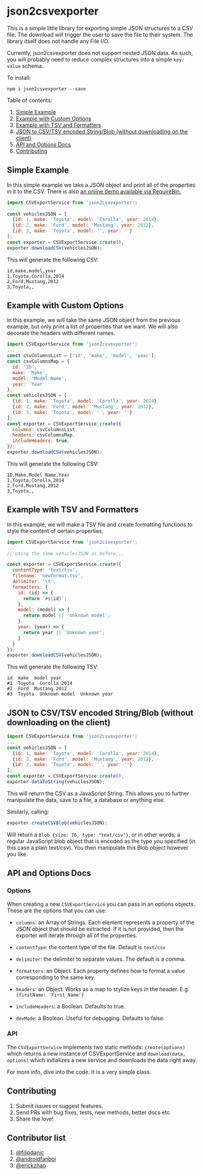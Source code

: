 # json2csvexporter

This is a simple little library for exporting simple JSON structures to a CSV file. The download will trigger the user to save the file to their system. The library itself does not handle any File I/O.

Currently, json2csvexporter does not support nested JSON data. As such, you will probably need to reduce complex structures into a simple `key: value` schema.

To install:

`npm i json2csvexporter --save`

Table of contents:

1. [Simple Example](#simple-example)
2. [Example with Custom Options](#example-with-custom-options)
3. [Example with TSV and Formatters](#example-with-tsv-and-formaters)
4. [JSON to CSV/TSV encoded String/Blob (without downloading on the client)](#json-to-csvtsv-encoded-stringblob-without-downloading-on-the-client)
4. [API and Options Docs](#api-and-options-docs)
5. [Contributing](#contributing)

## Simple Example

In this simple example we take a JSON object and print all of the properties in it to the CSV. There is also [an online demo available via RequireBin.](http://requirebin.com/?gist=a830925068890ad30533e13e51206194)

```javascript
import CSVExportService from 'json2csvexporter';
...
const vehiclesJSON = [
  {id: 1, make: 'Toyota', model: 'Corolla', year: 2014},
  {id: 2, make: 'Ford', model: 'Mustang', year: 2012},
  {id: 3, make: 'Toyota', model: '', year: ''}
];
const exporter = CSVExportService.create();
exporter.downloadCSV(vehiclesJSON);
```

This will generate the following CSV:

```csv
id,make,model,year
1,Toyota,Corolla,2014
2,Ford,Mustang,2012
3,Toyota,,
```

## Example with Custom Options

In this example, we will take the same JSON object from the previous example, but only print a list of properties that we want. We will also decorate the headers with different names.

```javascript
import CSVExportService from 'json2csvexporter';
...
const csvColumnsList = ['id', 'make', 'model', 'year'];
const csvColumnsMap = {
  id: 'ID',
  make: 'Make',
  model: 'Model Name',
  year: 'Year'
};
const vehiclesJSON = [
  {id: 1, make: 'Toyota', model: 'Corolla', year: 2014},
  {id: 2, make: 'Ford', model: 'Mustang', year: 2012},
  {id: 3, make: 'Toyota', model: '', year: ''}
];
const exporter = CSVExportService.create({
  columns: csvColumnsList,
  headers: csvColumnsMap,
  includeHeaders: true,
});
exporter.downloadCSV(vehiclesJSON);
```
This will generate the following CSV:

```csv
ID,Make,Model Name,Year
1,Toyota,Corolla,2014
2,Ford,Mustang,2012
3,Toyota,,
```

## Example with TSV and Formatters

In this example, we will make a TSV file and create formatting functions to style the content of certain properties.

```javascript
import CSVExportService from 'json2csvexporter';
...
// using the same vehiclesJSON as before...

const exporter = CSVExportService.create({
  contentType: 'text/tsv',
  filename: 'newformat.tsv',
  delimiter: '\t',
  formatters: {
    id: (id) => {
      return `#${id}`;
    },
    model: (model) => {
      return model || 'Unknown model';
    },
    year: (year) => {
      return year || 'Unknown year';
    }
  }
});
exporter.downloadCSV(vehiclesJSON);

```

This will generate the following TSV:

```tsv
id  make  model year
#1  Toyota  Corolla 2014
#2  Ford  Mustang 2012
#3  Toyota  Unknown model  Unknown year
```

## JSON to CSV/TSV encoded String/Blob (without downloading on the client)

```javascript
import CSVExportService from 'json2csvexporter';
...
const vehiclesJSON = [
  {id: 1, make: 'Toyota', model: 'Corolla', year: 2014},
  {id: 2, make: 'Ford', model: 'Mustang', year: 2012},
  {id: 3, make: 'Toyota', model: '', year: ''}
];
const exporter = CSVExportService.create();
exporter.dataToString(vehiclesJSON);
```

This will return the CSV as a JavaScript String. This allows you to further manipulate the data, save to a file, a database or anything else.

Similarly, calling:

```javascript
exporter.createCSVBlob(vehiclesJSON);
```

Will return a `Blob {size: 76, type: "text/csv"}`, or in other words, a regular JavaScript blob object that is encoded as the type you specified (in this case a plain text/csv). You then manipulate this Blob object however you like.


## API and Options Docs

### Options

When creating a new `CSVExportService` you can pass in an options objects. These are the options that you can use:

- `columns`: an Array of Strings. Each element represents a property of the JSON object that should be extracted. If it is not provided, then the exporter will iterate through all of the properties.

- `contentType`: the content type of the file. Default is `text/csv`

- `delimiter`: the delimiter to separate values. The default is a comma.

- `formatters`: an Object. Each property defines how to format a value corresponding to the same key.

- `headers`: an Object. Works as a map to stylize keys in the header. E.g. `{firstName: 'First Name'}`

- `includeHeaders`: a Boolean. Defaults to true.

- `devMode`: a Boolean. Useful for debugging. Defaults to false.

### API

The `CSVExportService` implements two static methods: `create(options)` which returns a new instance of CSVExportService and `download(data, options)` which initializes a new service and downloads the data right away.

For more info, dive into the code. It is a very simple class.


## Contributing

1. Submit issues or suggest features.
2. Send PRs with bug fixes, tests, new methods, better docs etc.
3. Share the love!

## Contributor list

1. [@filipdanic](https://github.com/filipdanic)
2. [@androidfanboi](https://github.com/androidfanboi)
3. [@erickzhao](https://github.com/erickzhao)
